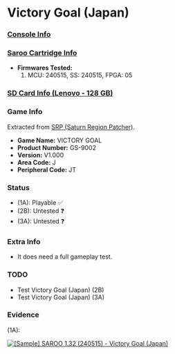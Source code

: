 # Victory Goal (Japan)

### [Console Info](../../../../Info/Consoles/VA13/README.md)

### [Saroo Cartridge Info](../../../../Info/Cartridges/RetroGameParadiseStore/1.32F/README.md)

- <b>Firmwares Tested:</b>
  1. MCU: 240515, SS: 240515, FPGA: 05

### [SD Card Info (Lenovo - 128 GB)](../../../../Info/SdCards/Lenovo/128GB/fat32/README.md)

### Game Info

Extracted from [SRP (Saturn Region Patcher)](https://segaxtreme.net/resources/saturn-region-patcher.81/download).

- <b>Game Name:</b> VICTORY GOAL
- <b>Product Number:</b> GS-9002
- <b>Version:</b> V1.000
- <b>Area Code:</b> J
- <b>Peripheral Code:</b> JT

### Status

- (1A): Playable :white_check_mark:
- (2B): Untested :question:
- (3A): Untested :question:

### Extra Info

- It does need a full gameplay test.

### TODO

- Test Victory Goal (Japan) (2B)
- Test Victory Goal (Japan) (3A)

### Evidence

(1A):

[![[Sample] SAROO 1.32 (240515) - Victory Goal (Japan)](https://img.youtube.com/vi/QR5n1xpjVuc/0.jpg)](https://www.youtube.com/watch?v=QR5n1xpjVuc)

